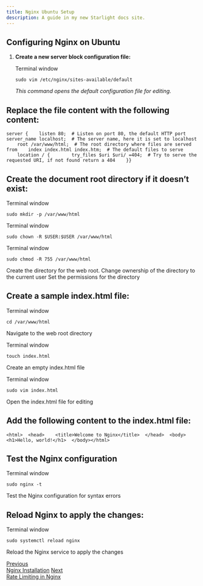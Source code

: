```yaml
---
title: Nginx Ubuntu Setup
description: A guide in my new Starlight docs site.
---
```



Configuring Nginx on Ubuntu
---------------------------

1.  **Create a new server block configuration file:**
    
    Terminal window
    
        sudo vim /etc/nginx/sites-available/default
    
    _This command opens the default configuration file for editing._
    

Replace the file content with the following content:
----------------------------------------------------

    server {    listen 80;  # Listen on port 80, the default HTTP port    server_name localhost;  # The server name, here it is set to localhost
        root /var/www/html;  # The root directory where files are served from    index index.html index.htm;  # The default files to serve
        location / {        try_files $uri $uri/ =404;  # Try to serve the requested URI, if not found return a 404    }}

Create the document root directory if it doesn’t exist:
-------------------------------------------------------

Terminal window

    sudo mkdir -p /var/www/html

Terminal window

    sudo chown -R $USER:$USER /var/www/html

Terminal window

    sudo chmod -R 755 /var/www/html

Create the directory for the web root. Change ownership of the directory to the current user Set the permissions for the directory

Create a sample index.html file:
--------------------------------

Terminal window

    cd /var/www/html

Navigate to the web root directory

Terminal window

    touch index.html

Create an empty index.html file

Terminal window

    sudo vim index.html

Open the index.html file for editing

Add the following content to the index.html file:
-------------------------------------------------

    <html>  <head>    <title>Welcome to Nginx</title>  </head>  <body>    <h1>Hello, world!</h1>  </body></html>

Test the Nginx configuration
----------------------------

Terminal window

    sudo nginx -t

Test the Nginx configuration for syntax errors

Reload Nginx to apply the changes:
----------------------------------

Terminal window

    sudo systemctl reload nginx

Reload the Nginx service to apply the changes

[Previous  
Nginx Installation](/nginx-install/) [Next  
Rate Limiting in Nginx](/rate-limit-nginx/)